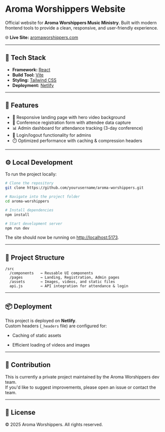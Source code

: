 # Aroma Worshippers Website

Official website for **Aroma Worshippers Music Ministry**.
Built with modern frontend tools to provide a clean, responsive, and user-friendly experience.

🌐 **Live Site:** [aromaworshippers.com](https://www.aromaworshippers.com)

---

## 🚀 Tech Stack
- **Framework:** [React](https://react.dev/)
- **Build Tool:** [Vite](https://vitejs.dev/)
- **Styling:** [Tailwind CSS](https://tailwindcss.com/)
- **Deployment:** [Netlify](https://www.netlify.com/)

---

## 📌 Features
- 🎨 Responsive landing page with hero video background
- 📝 Conference registration form with attendee data capture
- 📊 Admin dashboard for attendance tracking (3-day conference)
- 🔑 Login/logout functionality for admins
- ⏱️ Optimized performance with caching & compression headers

---

## ⚙️ Local Development
To run the project locally:

```bash
# Clone the repository
git clone https://github.com/yourusername/aroma-worshippers.git

# Navigate into the project folder
cd aroma-worshippers

# Install dependencies
npm install

# Start development server
npm run dev

```

The site should now be running on [http://localhost:5173](http://localhost:5173/).

* * * * *

📂 Project Structure
--------------------

```
/src
  /components   → Reusable UI components
  /pages        → Landing, Registration, Admin pages
  /assets       → Images, videos, and static files
  api.js        → API integration for attendance & login

```

* * * * *

📦 Deployment
-------------

This project is deployed on **Netlify**.\
Custom headers (`_headers` file) are configured for:

-   Caching of static assets

-   Efficient loading of videos and images

* * * * *

🤝 Contribution
---------------

This is currently a private project maintained by the Aroma Worshippers dev team.\
If you'd like to suggest improvements, please open an issue or contact the team.

* * * * *

📄 License
----------

© 2025 Aroma Worshippers. All rights reserved.
